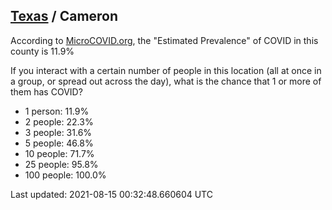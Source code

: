 
## [Texas](/united-states/texas) / Cameron

According to [MicroCOVID.org](http://microcovid.org),
the "Estimated Prevalence" of COVID in this county is 11.9%

If you interact with a certain number of people in this location
(all at once in a group, or spread out across the day), what is the chance that
1 or more of them has COVID?

- 1 person: 11.9%
- 2 people: 22.3%
- 3 people: 31.6%
- 5 people: 46.8%
- 10 people: 71.7%
- 25 people: 95.8%
- 100 people: 100.0%

Last updated: 2021-08-15 00:32:48.660604 UTC
